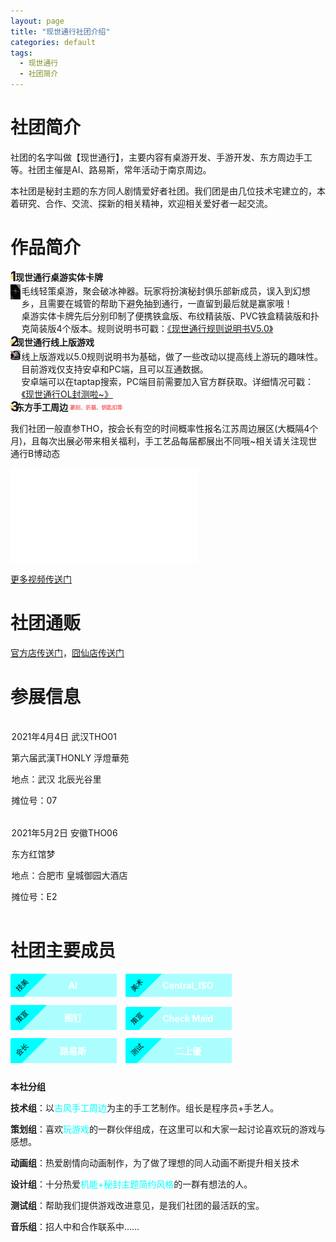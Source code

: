 ```yaml
---
layout: page
title: "现世通行社团介绍"
categories: default
tags: 
  - 现世通行	
  - 社团简介
---
```


<style>
center {text-align: center;}
.color1 {color: #67C23A;}
.color2 {color: #E6A23C;}
.color3 {color: grey;}
.color4 {color: #F56C6C;}
.color5 {color: cyan}
red {color: #E6A23C;display: block;}
green {color: green}
chapter {display: block; text-align:center;margin-bottom: 10px; font-size: 30px; font-weight: bold;}
.member {display: inline-block; width: 100px; padding: 10px;padding-left: 50px; padding-right:20px;background: rgb(0 255 255 / 32%); color: white; margin-right: 10px;margin-bottom: 10px; text-align: center; position: relative;overflow:hidden;}
.member .name, .member .job {display: block;}
    .member .name{font-weight: bold;}
    .member .job { 
        position: absolute;
    top: -5px;
    left: -35px;
    width: 100px;
    height: 40px;
    line-height: 50px;
    transform: rotate(-45deg);
    background: cyan;
    text-align: center;
    font-size: 80%;
    color: black;
    }
small {font-size: 60%}

.post-content  h1,
.post-content  h2,
.post-content  h3 {
  text-align: left;
  border-bottom: 1px solid;
  border-image: -o-linear-gradient(left, red 20%, blue 40%, green 60%, black 80%) 100 100 100 100;
  border-image: -ms-linear-gradient(left, red 20%, blue 40%, green 60%, black 80%) 100 100 100 100;
  border-image: -moz-linear-gradient(left, red 20%, blue 40%, green 60%, black 80%) 100 100 100 100;
  border-image: -webkit-linear-gradient(left, rgba(255,255,255,1)  0%,  rgba(255,255,255,0) 50%) 100 100 100;
}
.list{
display: flex; align-items: center; font-weight: bolder; margin-bottom: .16rem;
background: linear-gradient(to right, rgba(255,255,255,0.1) ,  rgba(255,255,255,0));
background: -webkit-linear-gradient(to right, rgba(255,255,255,0.1) ,  rgba(255,255,255,0));
}
.list-num {
width: .4rem; height: .4rem; background: #f9c7008c; text-align: center; line-height: .4rem;
font-weight: bold; font-size: 150%; margin-right: .1rem;
}
.item1 {
background: rgba(255,255,255,0.1);padding: .1rem; margin-bottom: .1rem;
}
</style>


# 社团简介

社团的名字叫做【现世通行】，主要内容有桌游开发、手游开发、东方周边手工等。社团主催是AI、路易斯，常年活动于南京周边。

本社团是秘封主题的东方同人剧情爱好者社团。我们团是由几位技术宅建立的，本着研究、合作、交流、探新的相关精神，欢迎相关爱好者一起交流。

# 作品简介

<div class="list">
<div class="list-num">1</div> 现世通行桌游实体卡牌
</div>

<div style="display: flex; margin-bottom: .1rem;">
<div style="max-width: 1rem;margin-right: .1rem;"><img src='/img/xstx/box-top.png'></div>
<div>
毛线轻策桌游，聚会破冰神器。玩家将扮演秘封俱乐部新成员，误入到幻想乡，且需要在城管的帮助下避免抽到通行，一直留到最后就是赢家哦！
<br/>
桌游实体卡牌先后分别印制了便携铁盒版、布纹精装版、PVC铁盒精装版和扑克简装版4个版本。规则说明书可戳：<a href="http://louislee92.com/default/2021/10/05/xstx-rules-5.0.html">《现世通行规则说明书V5.0》</a>
</div>
</div>



<div class="list">
<div class="list-num">2</div> 现世通行线上版游戏
</div>
<div style="display: flex;margin-bottom: .1rem;">
<div style="max-width: 1rem;;margin-right: .1rem;"><img src="/img/xstx-app-ol.png"></div>
<div>
线上版游戏以5.0规则说明书为基础，做了一些改动以提高线上游玩的趣味性。目前游戏仅支持安卓和PC端，且可以互通数据。<br/>
安卓端可以在taptap搜索，PC端目前需要加入官方群获取。详细情况可戳：<a href="http://louislee92.com/default/2021/11/12/xstx-game.html">《现世通行OL封测啦~》</a>
</div>
</div>


<div class="list">
<div class="list-num">3</div> <span style="margin-right: .2rem;">东方手工周边</span> <small class="color4">篆刻、折扇、钥匙扣等</small>
</div>

我们社团一般直参THO，按会长有空的时间概率性报名江苏周边展区(大概隔4个月)，且每次出展必带来相关福利，手工艺品每届都展出不同哦~相关请关注现世通行B博动态

<iframe id='xstx_video' src="//player.bilibili.com/player.html?aid=674139821&bvid=BV12U4y1371v&cid=368830798&page=1" scrolling="no" border="0" frameborder="no" framespacing="0" allowfullscreen="true"> </iframe>

<script>
var width = $(".post-content").width();
var height = width * 513 / 755;
$("#xstx_video").width(width);
$("#xstx_video").height(height);
</script>


[更多视频传送门](https://space.bilibili.com/31437463/dynamic)






# 社团通贩

[官方店传送门](https://item.taobao.com/item.htm?id=643184451728)，[囧仙店传送门](https://item.taobao.com/item.htm?id=651108429543)

# 参展信息

<div class="item1">
<p>2021年4月4日 武汉THO01</p>
<p>第六届武漢THONLY 浮燈華苑</p>
<p>地点：武汉 北辰光谷里</p>
<p>摊位号：07</p>
</div>

<div class="item1">
<p>2021年5月2日 安徽THO06</p>
<p>东方红馆梦</p>
<p>地点：合肥市 皇城御园大酒店</p>
<p>摊位号：E2</p>
</div>


# 社团主要成员

<div class="member">
<span class="name">AI</span>
<span class="job">技美</span>
</div>
<div class="member">
<span class="name">Central_ISO</span>
<span class="job">美术</span>
</div>


<div class="member">
<span class="name">图钉</span>
<span class="job">策宣</span>
</div>
<div class="member">
<span class="name">Check Maid</span>
<span class="job">策宣</span>
</div>
<div class="member">
<span class="name">路易斯</span>
<span class="job">会长</span>
</div>
<div class="member">
<span class="name">二上優</span>
<span class="job">测试</span>
</div>

<strong>本社分组</strong>

**技术组**：以<span class='color5'>古风手工周边</span>为主的手工艺制作。组长是程序员+手艺人。

**策划组**：喜欢<span class='color5'>玩游戏</span>的一群伙伴组成，在这里可以和大家一起讨论喜欢玩的游戏与感想。

**动画组**：热爱剧情向动画制作，为了做了理想的同人动画不断提升相关技术

**设计组**：十分热爱<span class='color5'>机能+秘封主题简约风格</span>的一群有想法的人。

**测试组**：帮助我们提供游戏改进意见，是我们社团的最活跃的宝。

**音乐组**：招人中和合作联系中……



